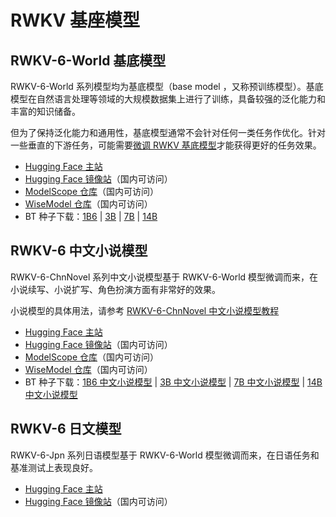 # RWKV 基座模型


## RWKV-6-World 基底模型

RWKV-6-World 系列模型均为基底模型（base model ，又称预训练模型）。基底模型在自然语言处理等领域的大规模数据集上进行了训练，具备较强的泛化能力和丰富的知识储备。

但为了保持泛化能力和通用性，基底模型通常不会针对任何一类任务作优化。针对一些垂直的下游任务，可能需要[微调 RWKV 基底模型](https://rwkv.cn/RWKV-Fine-Tuning/Introduction)才能获得更好的任务效果。


- [Hugging Face 主站](https://huggingface.co/BlinkDL/rwkv-6-world/tree/main)
- [Hugging Face 镜像站](https://hf-mirror.com/BlinkDL/rwkv-6-world/tree/main)（国内可访问）
- [ModelScope 仓库](https://modelscope.cn/models/Blink_DL/rwkv-6-world/files)（国内可访问）
- [WiseModel 仓库](https://wisemodel.cn/models/rwkv4fun/Rwkv-6-world/file)（国内可访问）
- BT 种子下载：[1B6](https://rwkv.cn/files/RWKV-x060-World-1B6-v2.1-20240328-ctx4096.pth.torrent) | [3B](https://rwkv.cn/files/RWKV-x060-World-3B-v2.1-20240417-ctx4096.pth.torrent) 
| [7B](https://rwkv.cn/files/RWKV-x060-World-7B-v2.1-20240507-ctx4096.pth.torrent) | [14B](https://rwkv.cn/files/RWKV-x060-World-14B-v2.1-20240719-ctx4096.pth.torrent)

## RWKV-6 中文小说模型


RWKV-6-ChnNovel 系列中文小说模型基于 RWKV-6-World 模型微调而来，在小说续写、小说扩写、角色扮演方面有非常好的效果。

小说模型的具体用法，请参考 [RWKV-6-ChnNovel 中文小说模型教程](https://rwkv.cn/news/read?id=4264)


- [Hugging Face 主站](https://hf-mirror.com/BlinkDL/rwkv-6-misc/tree/main)
- [Hugging Face 镜像站](https://hf-mirror.com/BlinkDL/rwkv-6-misc/tree/main)（国内可访问）
- [ModelScope 仓库](https://modelscope.cn/models/Blink_DL/rwkv-6-misc/files)（国内可访问）
- [WiseModel 仓库](https://wisemodel.cn/models/rwkv4fun/RWKV-6-ChnNovel/file)（国内可访问）
- BT 种子下载：[1B6 中文小说模型](https://rwkv.cn/files/RWKV-x060-ChnNovel-1B-20240807-ctx4096.pth.torrent) | [3B 中文小说模型](https://rwkv.cn/files/RWKV-x060-ChnNovel-3B-20240807-ctx4096.pth.torrent) 
| [7B 中文小说模型](https://rwkv.cn/files/RWKV-x060-ChnNovel-7B-20240803-ctx4096.pth.torrent) | [14B 中文小说模型](https://rwkv.cn/files/RWKV-x060-ChnNovel-14B-20240805-ctx4096.pth.torrent)

## RWKV-6 日文模型

RWKV-6-Jpn 系列日语模型基于 RWKV-6-World 模型微调而来，在日语任务和基准测试上表现良好。

- [Hugging Face 主站](https://hf-mirror.com/BlinkDL/rwkv-6-misc/tree/main)
- [Hugging Face 镜像站](https://hf-mirror.com/BlinkDL/rwkv-6-misc/tree/main)（国内可访问）